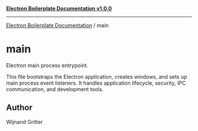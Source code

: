 [**Electron Boilerplate Documentation v1.0.0**](../README.md)

---

[Electron Boilerplate Documentation](../modules.md) / main

# main

Electron main process entrypoint.

This file bootstraps the Electron application, creates windows, and sets up main process event listeners.
It handles application lifecycle, security, IPC communication, and development tools.

## Author

Wijnand Gritter
